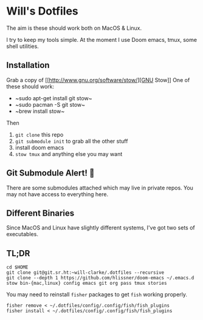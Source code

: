 # Will's Dotfiles

The aim is these should work both on MacOS & Linux.

I try to keep my tools simple. At the moment I use Doom emacs, tmux, some shell utilities.

## Installation

Grab a copy of [[http://www.gnu.org/software/stow/][GNU Stow]]
One of these should work:

- ~sudo apt-get install git stow~
- ~sudo pacman -S git stow~
- ~brew install stow~

Then

1. `git clone` this repo
2. `git submodule init` to grab all the other stuff
3. install doom emacs
4. `stow tmux` and anything else you may want

## Git Submodule Alert! :rotating_light:

There are some submodules attached which may live in private repos.
You may not have access to everything here.

## Different Binaries

Since MacOS and Linux have slightly different systems, I've got two sets of executables.

## TL;DR

```
cd $HOME
git clone git@git.sr.ht:~will-clarke/.dotfiles --recursive
git clone --depth 1 https://github.com/hlissner/doom-emacs ~/.emacs.d
stow bin-{mac,linux} config emacs git org pass tmux stories
```

You may need to reinstall `fisher` packages to get `fish` working properly.

```
fisher remove < ~/.dotfiles/config/.config/fish/fish_plugins
fisher install < ~/.dotfiles/config/.config/fish/fish_plugins
```

